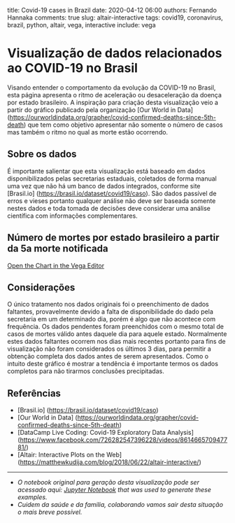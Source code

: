title: Covid-19 cases in Brazil
date: 2020-04-12 06:00
authors: Fernando Hannaka
comments: true
slug: altair-interactive
tags: covid19, coronavirus, brazil, python, altair, vega, interactive
include: vega

# Visualização de dados relacionados ao COVID-19 no Brasil
Visando entender o comportamento da evolução da COVID-19 no Brasil, esta página apresenta o ritmo de aceleração ou desaceleração da doença por estado brasileiro. A inspiração para criação desta visualização veio a partir do gráfico publicado pela organização [Our World in Data] (https://ourworldindata.org/grapher/covid-confirmed-deaths-since-5th-death) que tem como objetivo apresentar não somente o número de casos mas também o ritmo no qual as morte estão ocorrendo.

## Sobre os dados 
É importante salientar que esta visualização está baseado em dados disponibilizados pelas secretarias estaduais, coletados de forma manual uma vez que não há um banco de dados integrados, conforme site [Brasil.io] (https://brasil.io/dataset/covid19/caso). São dados passível de erros e vieses portanto qualquer análise não deve ser baseada somente nestes dados e toda tomada de decisões deve considerar uma análise científica com informações complementares.

## Número de mortes por estado brasileiro a partir da 5a morte notificada

[Open the Chart in the Vega Editor](https://vega.github.io/editor/#/url/vega-lite/N4KABGBEDGD2B2AzAlgc0gLjMSA3ZApgO6bYwIAuy8ArrDQM4DqyAJhQBakAsADLwBooceFVr0GACQJoOFUgGZ+AX2UDwUADYBDAJ4EATqQDaGiKAiWoAW20GA1qRwVdABwKlIm6h6GRYrtrQyC6kvAB0AOx+DBQGsPYELOxcWNxqZpaQBPBwrNToWBZWWXCasEZFmSXCCPlUCE7VNVAu7p7wsNbU2pqQ6i0lkCgEmqyesdoUvs01kAyjBNAN8BOLyxX8AIyQs5YZgxB4vTQeWF6yFKgGeruDBy2QAB5OkG1nUACONNqiIVPIXC+KAjMaeAAitwec10TUOrTcH0g31+VAoAKB-T2R1B43O4IIUw4DCx8Pm0F6H2ciM85XQyj2DJq0KyHBkqDkpAAbABWQTNebrFavBaaJYUTa8HZFN4084MApi-ogwhjElYYzzdHTSAAXVUAyGaKV5wAKrB0ZowKwCGBrBVpgwwCIUAZbKxtE73OUwABhADyADUAJLggC0WwAnGBXBUwARJqxYGAAEY3BVi5DxEmGqyQIhsTikAAc-EyLOKedsDle71pPmV-kCwVCWAi0SgsXiiWSRbSLKOOTyBThjzKFVrcqgnW68F6jdxE21HgHWQCQRCsJluBOHwiPNXRwlsE0VFcJmxZDr5xnPT6fkX8uXkEPlmp7RvXTvC9VeKgADltGsFc9l1XMhheGVry+H4-m1QFgWGX8IShcC8y3bBL1lD8YNRf4qExNChkfKACSJHMsIYCkTSvKcvFgelGWaVdIDZS5uT5Ii3hCGjIHNS1rVte0DEdZ0EFdd1PRjUZkwDENwyjGM4wTdEk1TdNkEzbNSSNG54AYRAKmsEwcBQU9DBFIVkEaeUhUlHZVDAgUCxSEsyysCsBWrRwoLo6YnnkPxejQVZzjFRBAqgVhILAHkYmQAAvD4tl4Fih1gfJ4EKTDBnIcpKlonDIFvOd7xVUY-y1KZELFVAcj-WhNE0V83gIALJyKkr5wfZCn2ql8iKOGLK0eaDkVgtEMRmMltFQa4CFQfrzlsF5BqybQnmQdUrx4pFwWQKTtBjOwqAMa0jp5I7hOmMBOnjRNYAGrCSMgSFYUZNbIAwka5jGlE4KmnTctm+bFp1GU7FQFaUNhV8jg2rba12zwAFkHQTMSkCzSSnQACgTaijrpOwAFuKG6CkAEonrJF6yM4EkmOZLi2I5eQsF5flfuRs0LV6QS7XRp0XWx7QPS9GS-SDUMI2jWMzpUsXkzTT1NJkbSuLiX4DKMkykPMgqcFFcVrNCzs7IMbYX2UJy5hcvswFLXhyw0W2oqmbRXjnYDPA9dEwwAJl4SJIxTBQeUiBQFEQFMtmLUtuCUSNI1YEPWClXgCF5FMaagAASKi2VsTw5AoVwGAwAB6SugUW8JUBCDgaBTcJrMrwuCFsGuFu0MNvGmGvuHCYtwi2cIACsGEaQ1ID9z0CAobaRtnj3A+D0Pw8j6PY-j3hE94ZPU5TjOs55HONWaHA3rCGJn3OABBFHG3p4lSEiVcr9uLAtlvpaoEf5+hIGakC2AHD+r0v5gADr-cG-8n5+BfttLYB4iKfwwgoGBSIAEIKAa-b+kZwHXzSJgzw2DSK4O2gHBQhDIFxU7HfOBgDyKKFSqgiBGEuQkIfvA8hzC0isMvuwt+XDGE4L4bFARNQ0ElhEZAMhr0KGkD5DQjCgh6F-0gAAIXvkw4BHMVEgNkdo3ReCwDvzYUQqBRidFiL0WAAhFjIEYPUbArRNjeF2JSgY4hLikTGNsaYrY6RHEYToVVVx-iPGBOLN4sAnDfGeEiQo8RUZYkdnCX49xyTPEOMEZY4s1iTFINyVIoRbZZG+gAKJFKUbEn+CTzhVJqVgFBeTIHQIaVAJpATtrmLaegip1SemkBKSUaRPiMmeG6VEyhWxYlhMmK46Z2TTEBzASE7kgzmlQOoRsrA6TFlImWYgxQrTSn5K2cMrA4dYmRkuTMngkixllLACle5KztoRzqfUyZjShkPJaX085kDQHvJOYCupzjfldP+R8pRQLnmWLUdC16AAxbZZzEUgtkeCdFVy4mxI6Si3F2yEVWHGWAKFhyIR4oBWY2J3AcW0rhd-J55KXkLIYWi7ZoDYnxOJcy8Frz1n9OEZ07l+Kti7NFVgAp4qSWSulcCjCdz5WCsUd-JVWLVGyMqQAZQxXU3VBr8VckJca7ZZq9mUotaahltq6VWplbFB1LKCXWv5dS84+rSVpNdUKmJ1q5Uop9fiwNzrkVeqgAAcX9Ia61Pyo2QFjfG51RKk0pvxWSt8LyqVcszXS7N5gXmMvFQWt14blVKNkeWgNsTI1cpRlkoVWw5kJtkU2nlIqq1YHTY25tGrXlOp7Ta8Vnb8UBzbc60tKLx10oDsEiNHbo2WqNWOlddrrV9o0SjDdjrYl5p3Xut1oz2WWJnUm3dPKp0js5Uenli6R2esbceltmKz2QIOS+nlRayAXPXT++tsiAAKA7xHvpzZYxNXLQOppHdu1xsHN3OsPYhsDdjf0UovTB9DpjT2QdoSB3D218PFqRSBzRvr23iuA5RyVN7tWkAQ0iWj16D0UbY9ahtGjgOwqFRBsj2KaN8cHQJv97SQMifEcOxj1zJOrutdhnjUm7GVtky64T2zSPiY4fJyVbKCMYS-cph9sTg1Jt49sydty9N0qUHU7jiGVOmIUI+9TrbbNuu4DJj9GFQWafxTyHzhmQGoZY857avI6lKac6S7t6nHMseDHB9zIHkvIfg2lqjKGstZvtTR9LhagM0YAEopd84Y0r2XMtVf0+x2rdKgn5ZRcBsrkqxMUrvYhtrjXMMvOfTxnrbqF1+oa8N4LgmMLmZg0NoVAc+vkfFSVgAUgp510GNEre2WpirvbZFbfxdpilYXPAHcawZybPB9urcVfM67gGPX3clTtkL+ynvzq1btx273hsvcu1gVVKKzteYY19t5S2bt0u4AtkFG3XHA-439nTIDmOnch26rkbmwcnfOAjwdkRQevdeTFpEePxHFiOy85BP2W28Am8j7+A34fo5bWsupxnmcPph356bm2WeDqCdzm+S3-xrZHXD0nou8tbv21Lor1qcdQBK3LitzWk3K8486rrkvNdPtl7r9THOdf0eK0Dk1dKOtU-2+bt1lvLGo9xzboV9PjvW+q+pknp2nf47u0t735O+Vu7DaNs3PKLsM++370z1rAfq-954u3ILEte55YnnV4q9W+nK0TiXnhM-Z-+1YjPWe6sK9kfn0v07y8l8a4Twv2u8817dcgwPxeHvOqN43nlSOKW89cRXxrPeXmx65QP4bdeI-J-OHq4DBeI+5+n7Pw75qM9L8a2nxQ5e1-Dfi19z3i-tn2etQ3g-+K+Ct5RTP7Z3Ah+WM76fi3t-IF96RFf01T+VVb+21jnPU+oBv7pUjA-xAQX3-23xbSlTqQdzAJ5QUBdyp0V0gAAOb0x2iy-2e2AO-hPxgInVSQTSZ1f3AMHQDi5HDwpS2HvxwPnUiA32-hfzzyIPESUB-0LyjHQLswJ0JT-yQMYLsW4ADkwKgVAJ4Ov0jHgPt2gJEMC3Py3UQOQP41IKZEsF1A0AZGUCAA)






<div id="vis00"></div>
<script type="text/javascript">
var spec00 = {
  "config": {
    "view": {
      "continuousWidth": 400,
      "continuousHeight": 300
    }
  },
  "layer": [
    {
      "mark": {
        "type": "line",
        "opacity": 0.7,
        "strokeWidth": 4
      },
      "encoding": {
        "color": {
          "condition": {
            "type": "nominal",
            "field": "state",
            "selection": "selector001"
          },
          "value": "lightgray"
        },
        "x": {
          "type": "quantitative",
          "field": "Day"
        },
        "y": {
          "type": "quantitative",
          "field": "Deaths",
          "scale": {
            "type": "log"
          }
        }
      },
      "height": 650,
      "selection": {
        "selector001": {
          "type": "single",
          "fields": [
            "state"
          ]
        }
      },
      "title": "Total de mortes confirmadas pelo COVID-19 por estado brasileiros",
      "width": 800
    },
    {
      "mark": {
        "type": "line",
        "opacity": 0.7,
        "strokeWidth": 4
      },
      "encoding": {
        "color": {
          "type": "nominal",
          "field": "state"
        },
        "opacity": {
          "value": 0.5
        },
        "tooltip": [
          {
            "type": "nominal",
            "field": "state"
          },
          {
            "type": "nominal",
            "field": "Name"
          }
        ],
        "x": {
          "type": "quantitative",
          "field": "Day"
        },
        "y": {
          "type": "quantitative",
          "field": "Deaths",
          "scale": {
            "type": "log"
          }
        }
      },
      "height": 650,
      "title": "Total de mortes confirmadas pelo COVID-19 por estado brasileiros",
      "transform": [
        {
          "filter": {
            "selection": "selector001"
          }
        }
      ],
      "width": 800
    },
    {
      "mark": {
        "type": "text",
        "align": "left",
        "dx": 5,
        "size": 10
      },
      "encoding": {
        "color": {
          "type": "nominal",
          "field": "state",
          "legend": null
        },
        "text": {
          "type": "nominal",
          "field": "state"
        },
        "x": {
          "type": "quantitative",
          "aggregate": "max",
          "axis": {
            "title": "Dias a partir da 5a morte no estado"
          },
          "field": "Day"
        },
        "y": {
          "type": "quantitative",
          "aggregate": {
            "argmax": "Day"
          },
          "axis": {
            "title": "Mortes confirmadas (escala logarítmica)"
          },
          "field": "Deaths"
        }
      },
      "height": 650,
      "title": "Total de mortes confirmadas pelo COVID-19 por estado brasileiros",
      "transform": [
        {
          "filter": {
            "selection": "selector001"
          }
        }
      ],
      "width": 800
    }
  ],
  "data": {
    "name": "data-2079b35733fb188043099d79d010e65b"
  },
  "$schema": "https://vega.github.io/schema/vega-lite/v4.8.1.json",
  "datasets": {
    "data-2079b35733fb188043099d79d010e65b": [
      {
        "Day": 0,
        "state": "AM",
        "Deaths": 7
      },
      {
        "Day": 1,
        "state": "AM",
        "Deaths": 12
      },
      {
        "Day": 2,
        "state": "AM",
        "Deaths": 15
      },
      {
        "Day": 3,
        "state": "AM",
        "Deaths": 19
      },
      {
        "Day": 4,
        "state": "AM",
        "Deaths": 23
      },
      {
        "Day": 5,
        "state": "AM",
        "Deaths": 30
      },
      {
        "Day": 6,
        "state": "AM",
        "Deaths": 40
      },
      {
        "Day": 7,
        "state": "AM",
        "Deaths": 50
      },
      {
        "Day": 8,
        "state": "AM",
        "Deaths": 50
      },
      {
        "Day": 0,
        "state": "BA",
        "Deaths": 6
      },
      {
        "Day": 1,
        "state": "BA",
        "Deaths": 7
      },
      {
        "Day": 2,
        "state": "BA",
        "Deaths": 9
      },
      {
        "Day": 3,
        "state": "BA",
        "Deaths": 10
      },
      {
        "Day": 4,
        "state": "BA",
        "Deaths": 14
      },
      {
        "Day": 5,
        "state": "BA",
        "Deaths": 18
      },
      {
        "Day": 6,
        "state": "BA",
        "Deaths": 19
      },
      {
        "Day": 7,
        "state": "BA",
        "Deaths": 19
      },
      {
        "Day": 8,
        "state": "BA",
        "Deaths": 19
      },
      {
        "Day": 0,
        "state": "CE",
        "Deaths": 5
      },
      {
        "Day": 1,
        "state": "CE",
        "Deaths": 5
      },
      {
        "Day": 2,
        "state": "CE",
        "Deaths": 7
      },
      {
        "Day": 3,
        "state": "CE",
        "Deaths": 9
      },
      {
        "Day": 4,
        "state": "CE",
        "Deaths": 21
      },
      {
        "Day": 5,
        "state": "CE",
        "Deaths": 22
      },
      {
        "Day": 6,
        "state": "CE",
        "Deaths": 23
      },
      {
        "Day": 7,
        "state": "CE",
        "Deaths": 35
      },
      {
        "Day": 8,
        "state": "CE",
        "Deaths": 35
      },
      {
        "Day": 9,
        "state": "CE",
        "Deaths": 40
      },
      {
        "Day": 10,
        "state": "CE",
        "Deaths": 57
      },
      {
        "Day": 11,
        "state": "CE",
        "Deaths": 57
      },
      {
        "Day": 12,
        "state": "CE",
        "Deaths": 57
      },
      {
        "Day": 13,
        "state": "CE",
        "Deaths": 57
      },
      {
        "Day": 0,
        "state": "DF",
        "Deaths": 5
      },
      {
        "Day": 1,
        "state": "DF",
        "Deaths": 6
      },
      {
        "Day": 2,
        "state": "DF",
        "Deaths": 7
      },
      {
        "Day": 3,
        "state": "DF",
        "Deaths": 7
      },
      {
        "Day": 4,
        "state": "DF",
        "Deaths": 10
      },
      {
        "Day": 5,
        "state": "DF",
        "Deaths": 12
      },
      {
        "Day": 6,
        "state": "DF",
        "Deaths": 12
      },
      {
        "Day": 7,
        "state": "DF",
        "Deaths": 13
      },
      {
        "Day": 8,
        "state": "DF",
        "Deaths": 13
      },
      {
        "Day": 9,
        "state": "DF",
        "Deaths": 13
      },
      {
        "Day": 0,
        "state": "ES",
        "Deaths": 5
      },
      {
        "Day": 1,
        "state": "ES",
        "Deaths": 6
      },
      {
        "Day": 2,
        "state": "ES",
        "Deaths": 6
      },
      {
        "Day": 3,
        "state": "ES",
        "Deaths": 6
      },
      {
        "Day": 4,
        "state": "ES",
        "Deaths": 6
      },
      {
        "Day": 5,
        "state": "ES",
        "Deaths": 6
      },
      {
        "Day": 6,
        "state": "ES",
        "Deaths": 7
      },
      {
        "Day": 7,
        "state": "ES",
        "Deaths": 8
      },
      {
        "Day": 8,
        "state": "ES",
        "Deaths": 8
      },
      {
        "Day": 0,
        "state": "GO",
        "Deaths": 5
      },
      {
        "Day": 1,
        "state": "GO",
        "Deaths": 5
      },
      {
        "Day": 2,
        "state": "GO",
        "Deaths": 7
      },
      {
        "Day": 3,
        "state": "GO",
        "Deaths": 7
      },
      {
        "Day": 4,
        "state": "GO",
        "Deaths": 8
      },
      {
        "Day": 5,
        "state": "GO",
        "Deaths": 8
      },
      {
        "Day": 0,
        "state": "MA",
        "Deaths": 11
      },
      {
        "Day": 1,
        "state": "MA",
        "Deaths": 12
      },
      {
        "Day": 2,
        "state": "MA",
        "Deaths": 16
      },
      {
        "Day": 3,
        "state": "MA",
        "Deaths": 21
      },
      {
        "Day": 4,
        "state": "MA",
        "Deaths": 24
      },
      {
        "Day": 0,
        "state": "MG",
        "Deaths": 6
      },
      {
        "Day": 1,
        "state": "MG",
        "Deaths": 6
      },
      {
        "Day": 2,
        "state": "MG",
        "Deaths": 6
      },
      {
        "Day": 3,
        "state": "MG",
        "Deaths": 9
      },
      {
        "Day": 4,
        "state": "MG",
        "Deaths": 11
      },
      {
        "Day": 5,
        "state": "MG",
        "Deaths": 14
      },
      {
        "Day": 6,
        "state": "MG",
        "Deaths": 15
      },
      {
        "Day": 7,
        "state": "MG",
        "Deaths": 17
      },
      {
        "Day": 8,
        "state": "MG",
        "Deaths": 17
      },
      {
        "Day": 0,
        "state": "PA",
        "Deaths": 5
      },
      {
        "Day": 1,
        "state": "PA",
        "Deaths": 5
      },
      {
        "Day": 2,
        "state": "PA",
        "Deaths": 6
      },
      {
        "Day": 3,
        "state": "PA",
        "Deaths": 7
      },
      {
        "Day": 4,
        "state": "PA",
        "Deaths": 9
      },
      {
        "Day": 5,
        "state": "PA",
        "Deaths": 9
      },
      {
        "Day": 0,
        "state": "PB",
        "Deaths": 7
      },
      {
        "Day": 1,
        "state": "PB",
        "Deaths": 11
      },
      {
        "Day": 2,
        "state": "PB",
        "Deaths": 11
      },
      {
        "Day": 3,
        "state": "PB",
        "Deaths": 11
      },
      {
        "Day": 0,
        "state": "PE",
        "Deaths": 5
      },
      {
        "Day": 1,
        "state": "PE",
        "Deaths": 5
      },
      {
        "Day": 2,
        "state": "PE",
        "Deaths": 6
      },
      {
        "Day": 3,
        "state": "PE",
        "Deaths": 6
      },
      {
        "Day": 4,
        "state": "PE",
        "Deaths": 8
      },
      {
        "Day": 5,
        "state": "PE",
        "Deaths": 9
      },
      {
        "Day": 6,
        "state": "PE",
        "Deaths": 10
      },
      {
        "Day": 7,
        "state": "PE",
        "Deaths": 14
      },
      {
        "Day": 8,
        "state": "PE",
        "Deaths": 21
      },
      {
        "Day": 9,
        "state": "PE",
        "Deaths": 30
      },
      {
        "Day": 10,
        "state": "PE",
        "Deaths": 34
      },
      {
        "Day": 11,
        "state": "PE",
        "Deaths": 46
      },
      {
        "Day": 12,
        "state": "PE",
        "Deaths": 56
      },
      {
        "Day": 13,
        "state": "PE",
        "Deaths": 65
      },
      {
        "Day": 14,
        "state": "PE",
        "Deaths": 72
      },
      {
        "Day": 0,
        "state": "PI",
        "Deaths": 5
      },
      {
        "Day": 1,
        "state": "PI",
        "Deaths": 6
      },
      {
        "Day": 2,
        "state": "PI",
        "Deaths": 7
      },
      {
        "Day": 3,
        "state": "PI",
        "Deaths": 7
      },
      {
        "Day": 4,
        "state": "PI",
        "Deaths": 7
      },
      {
        "Day": 0,
        "state": "PR",
        "Deaths": 5
      },
      {
        "Day": 1,
        "state": "PR",
        "Deaths": 7
      },
      {
        "Day": 2,
        "state": "PR",
        "Deaths": 10
      },
      {
        "Day": 3,
        "state": "PR",
        "Deaths": 14
      },
      {
        "Day": 4,
        "state": "PR",
        "Deaths": 15
      },
      {
        "Day": 5,
        "state": "PR",
        "Deaths": 17
      },
      {
        "Day": 6,
        "state": "PR",
        "Deaths": 24
      },
      {
        "Day": 7,
        "state": "PR",
        "Deaths": 26
      },
      {
        "Day": 8,
        "state": "PR",
        "Deaths": 27
      },
      {
        "Day": 0,
        "state": "RJ",
        "Deaths": 6
      },
      {
        "Day": 1,
        "state": "RJ",
        "Deaths": 8
      },
      {
        "Day": 2,
        "state": "RJ",
        "Deaths": 9
      },
      {
        "Day": 3,
        "state": "RJ",
        "Deaths": 10
      },
      {
        "Day": 4,
        "state": "RJ",
        "Deaths": 13
      },
      {
        "Day": 5,
        "state": "RJ",
        "Deaths": 17
      },
      {
        "Day": 6,
        "state": "RJ",
        "Deaths": 18
      },
      {
        "Day": 7,
        "state": "RJ",
        "Deaths": 23
      },
      {
        "Day": 8,
        "state": "RJ",
        "Deaths": 28
      },
      {
        "Day": 9,
        "state": "RJ",
        "Deaths": 41
      },
      {
        "Day": 10,
        "state": "RJ",
        "Deaths": 47
      },
      {
        "Day": 11,
        "state": "RJ",
        "Deaths": 58
      },
      {
        "Day": 12,
        "state": "RJ",
        "Deaths": 64
      },
      {
        "Day": 13,
        "state": "RJ",
        "Deaths": 71
      },
      {
        "Day": 14,
        "state": "RJ",
        "Deaths": 89
      },
      {
        "Day": 15,
        "state": "RJ",
        "Deaths": 106
      },
      {
        "Day": 16,
        "state": "RJ",
        "Deaths": 122
      },
      {
        "Day": 17,
        "state": "RJ",
        "Deaths": 147
      },
      {
        "Day": 18,
        "state": "RJ",
        "Deaths": 147
      },
      {
        "Day": 0,
        "state": "RN",
        "Deaths": 6
      },
      {
        "Day": 1,
        "state": "RN",
        "Deaths": 7
      },
      {
        "Day": 2,
        "state": "RN",
        "Deaths": 7
      },
      {
        "Day": 3,
        "state": "RN",
        "Deaths": 8
      },
      {
        "Day": 4,
        "state": "RN",
        "Deaths": 11
      },
      {
        "Day": 5,
        "state": "RN",
        "Deaths": 11
      },
      {
        "Day": 6,
        "state": "RN",
        "Deaths": 11
      },
      {
        "Day": 7,
        "state": "RN",
        "Deaths": 11
      },
      {
        "Day": 0,
        "state": "RS",
        "Deaths": 5
      },
      {
        "Day": 1,
        "state": "RS",
        "Deaths": 5
      },
      {
        "Day": 2,
        "state": "RS",
        "Deaths": 6
      },
      {
        "Day": 3,
        "state": "RS",
        "Deaths": 7
      },
      {
        "Day": 4,
        "state": "RS",
        "Deaths": 7
      },
      {
        "Day": 5,
        "state": "RS",
        "Deaths": 8
      },
      {
        "Day": 6,
        "state": "RS",
        "Deaths": 8
      },
      {
        "Day": 7,
        "state": "RS",
        "Deaths": 10
      },
      {
        "Day": 8,
        "state": "RS",
        "Deaths": 14
      },
      {
        "Day": 9,
        "state": "RS",
        "Deaths": 15
      },
      {
        "Day": 10,
        "state": "RS",
        "Deaths": 15
      },
      {
        "Day": 0,
        "state": "SC",
        "Deaths": 5
      },
      {
        "Day": 1,
        "state": "SC",
        "Deaths": 5
      },
      {
        "Day": 2,
        "state": "SC",
        "Deaths": 10
      },
      {
        "Day": 3,
        "state": "SC",
        "Deaths": 10
      },
      {
        "Day": 4,
        "state": "SC",
        "Deaths": 11
      },
      {
        "Day": 5,
        "state": "SC",
        "Deaths": 15
      },
      {
        "Day": 6,
        "state": "SC",
        "Deaths": 17
      },
      {
        "Day": 7,
        "state": "SC",
        "Deaths": 18
      },
      {
        "Day": 8,
        "state": "SC",
        "Deaths": 18
      },
      {
        "Day": 9,
        "state": "SC",
        "Deaths": 21
      },
      {
        "Day": 0,
        "state": "SP",
        "Deaths": 5
      },
      {
        "Day": 1,
        "state": "SP",
        "Deaths": 9
      },
      {
        "Day": 2,
        "state": "SP",
        "Deaths": 15
      },
      {
        "Day": 3,
        "state": "SP",
        "Deaths": 22
      },
      {
        "Day": 4,
        "state": "SP",
        "Deaths": 30
      },
      {
        "Day": 5,
        "state": "SP",
        "Deaths": 40
      },
      {
        "Day": 6,
        "state": "SP",
        "Deaths": 48
      },
      {
        "Day": 7,
        "state": "SP",
        "Deaths": 58
      },
      {
        "Day": 8,
        "state": "SP",
        "Deaths": 68
      },
      {
        "Day": 9,
        "state": "SP",
        "Deaths": 84
      },
      {
        "Day": 10,
        "state": "SP",
        "Deaths": 98
      },
      {
        "Day": 11,
        "state": "SP",
        "Deaths": 113
      },
      {
        "Day": 12,
        "state": "SP",
        "Deaths": 136
      },
      {
        "Day": 13,
        "state": "SP",
        "Deaths": 164
      },
      {
        "Day": 14,
        "state": "SP",
        "Deaths": 188
      },
      {
        "Day": 15,
        "state": "SP",
        "Deaths": 219
      },
      {
        "Day": 16,
        "state": "SP",
        "Deaths": 260
      },
      {
        "Day": 17,
        "state": "SP",
        "Deaths": 275
      },
      {
        "Day": 18,
        "state": "SP",
        "Deaths": 304
      },
      {
        "Day": 19,
        "state": "SP",
        "Deaths": 371
      },
      {
        "Day": 20,
        "state": "SP",
        "Deaths": 428
      },
      {
        "Day": 21,
        "state": "SP",
        "Deaths": 496
      },
      {
        "Day": 22,
        "state": "SP",
        "Deaths": 540
      },
      {
        "Day": 23,
        "state": "SP",
        "Deaths": 560
      }
    ]
  }
};
var embed_opt00 = {"mode": "vega-lite"};

function showError(el00, error){
el.innerHTML = ('<div class="error">'
+ '<p>JavaScript Error: ' + error.message + '</p>'
+ "<p>This usually means there's a typo in your chart specification. "
+ "See the javascript console for the full traceback.</p>"
+ '</div>');
throw error;
}
const el00 = document.getElementById('vis00');
vegaEmbed("#vis00", spec00, embed_opt00)
.catch(error => showError(el00, error));
</script>



## Considerações
O único tratamento nos dados originais foi o preenchimento de dados faltantes, provavelmente devido a falta de disponibilidade do dado pela secretaria em um determinado dia, porém é algo que não acontece com frequência. Os dados pendentes foram preenchidos com o mesmo total de casos de mortes válido antes daquele dia para aquele estado. Normalmente estes dados faltantes ocorrem nos dias mais recentes portanto para fins de visualização não foram considerados os últimos 3 dias, para permitir a obtenção completa dos dados antes de serem apresentados. Como o intuito deste gráfico é mostrar a tendência é importante termos os dados completos para não tirarmos conclusões precipitadas.

## Referências

* [Brasil.io] (https://brasil.io/dataset/covid19/caso)
* [Our World in Data] (https://ourworldindata.org/grapher/covid-confirmed-deaths-since-5th-death) 
* [DataCamp Live Coding: Covid-19 Exploratory Data Analysis] (https://www.facebook.com/726282547396228/videos/861466570947781/)
* [Altair: Interactive Plots on the Web] (https://matthewkudija.com/blog/2018/06/22/altair-interactive/)

---

- *O notebook original para geração desta visualização pode ser acessado aqui: [Jupyter Notebook](https://github.com/fehann/covid19brazil/blob/master/Covid19EstadosBrasileiros.ipynb) that was used to generate these examples.*
- *Cuidem da saúde e da familia, colaborando vamos sair desta situação o mais breve possível.*

